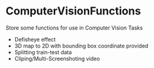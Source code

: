 # ComputerVisionFunctions
Store some functions for use in Computer Vision Tasks
- Defisheye effect
- 3D map to 2D with bounding box coordinate provided
- Splitting train-test data
- Cliping/Multi-Screenshoting video
